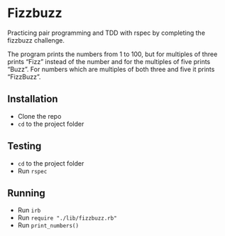 # Fizzbuzz

Practicing pair programming and TDD with rspec by completing the fizzbuzz challenge.

The program prints the numbers from 1 to 100, but for multiples of three prints “Fizz” instead of the number and for the multiples of five prints “Buzz”. For numbers which are multiples of both three and five it prints “FizzBuzz”.

## Installation
- Clone the repo
- `cd` to the project folder

## Testing
- `cd` to the project folder
- Run `rspec`

## Running
- Run `irb`
- Run `require "./lib/fizzbuzz.rb"`
- Run `print_numbers()`
